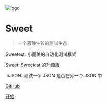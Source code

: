 ![logo](_media/sweeter.png)

# Sweet

> 一个寂静生长的测试生态

Sweetest: 小而美的自动化测试框架

Sweet: Sweetest 的升级版

inJSON: 测试一个 JSON 是否在另一个 JSON 中

[GitHub](https://github.com/sweeterio/)

[开始](#Sweet)

